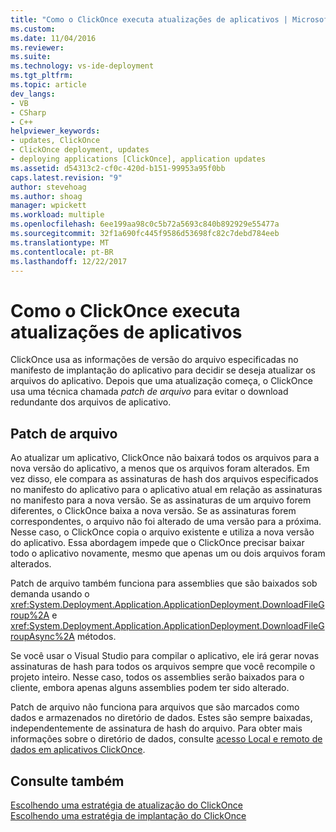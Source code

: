```yaml
---
title: "Como o ClickOnce executa atualizações de aplicativos | Microsoft Docs"
ms.custom: 
ms.date: 11/04/2016
ms.reviewer: 
ms.suite: 
ms.technology: vs-ide-deployment
ms.tgt_pltfrm: 
ms.topic: article
dev_langs:
- VB
- CSharp
- C++
helpviewer_keywords:
- updates, ClickOnce
- ClickOnce deployment, updates
- deploying applications [ClickOnce], application updates
ms.assetid: d54313c2-cf0c-420d-b151-99953a95f0bb
caps.latest.revision: "9"
author: stevehoag
ms.author: shoag
manager: wpickett
ms.workload: multiple
ms.openlocfilehash: 6ee199aa98c0c5b72a5693c840b892929e55477a
ms.sourcegitcommit: 32f1a690fc445f9586d53698fc82c7debd784eeb
ms.translationtype: MT
ms.contentlocale: pt-BR
ms.lasthandoff: 12/22/2017
---
```

# <a name="how-clickonce-performs-application-updates"></a>Como o ClickOnce executa atualizações de aplicativos
ClickOnce usa as informações de versão do arquivo especificadas no manifesto de implantação do aplicativo para decidir se deseja atualizar os arquivos do aplicativo. Depois que uma atualização começa, o ClickOnce usa uma técnica chamada *patch de arquivo* para evitar o download redundante dos arquivos de aplicativo.  
  
## <a name="file-patching"></a>Patch de arquivo  
 Ao atualizar um aplicativo, ClickOnce não baixará todos os arquivos para a nova versão do aplicativo, a menos que os arquivos foram alterados. Em vez disso, ele compara as assinaturas de hash dos arquivos especificados no manifesto do aplicativo para o aplicativo atual em relação as assinaturas no manifesto para a nova versão. Se as assinaturas de um arquivo forem diferentes, o ClickOnce baixa a nova versão. Se as assinaturas forem correspondentes, o arquivo não foi alterado de uma versão para a próxima. Nesse caso, o ClickOnce copia o arquivo existente e utiliza a nova versão do aplicativo. Essa abordagem impede que o ClickOnce precisar baixar todo o aplicativo novamente, mesmo que apenas um ou dois arquivos foram alterados.  
  
 Patch de arquivo também funciona para assemblies que são baixados sob demanda usando o <xref:System.Deployment.Application.ApplicationDeployment.DownloadFileGroup%2A> e <xref:System.Deployment.Application.ApplicationDeployment.DownloadFileGroupAsync%2A> métodos.  
  
 Se você usar o Visual Studio para compilar o aplicativo, ele irá gerar novas assinaturas de hash para todos os arquivos sempre que você recompile o projeto inteiro. Nesse caso, todos os assemblies serão baixados para o cliente, embora apenas alguns assemblies podem ter sido alterado.  
  
 Patch de arquivo não funciona para arquivos que são marcados como dados e armazenados no diretório de dados. Estes são sempre baixadas, independentemente de assinatura de hash do arquivo. Para obter mais informações sobre o diretório de dados, consulte [acesso Local e remoto de dados em aplicativos ClickOnce](../deployment/accessing-local-and-remote-data-in-clickonce-applications.md).  
  
## <a name="see-also"></a>Consulte também  
 [Escolhendo uma estratégia de atualização do ClickOnce](../deployment/choosing-a-clickonce-update-strategy.md)   
 [Escolhendo uma estratégia de implantação do ClickOnce](../deployment/choosing-a-clickonce-deployment-strategy.md)